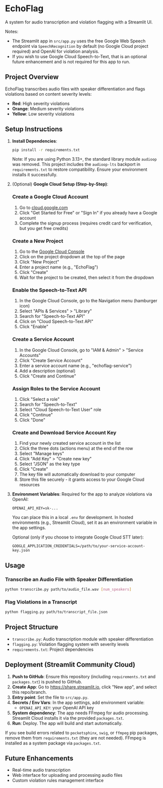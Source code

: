 # EchoFlag

A system for audio transcription and violation flagging with a Streamlit UI.

Notes:
- The Streamlit app in `src/app.py` uses the free Google Web Speech endpoint via `SpeechRecognition` by default (no Google Cloud project required) and OpenAI for violation analysis.
- If you wish to use Google Cloud Speech-to-Text, that is an optional future enhancement and is not required for this app to run.

## Project Overview

EchoFlag transcribes audio files with speaker differentiation and flags violations based on content severity levels:
- **Red**: High severity violations
- **Orange**: Medium severity violations
- **Yellow**: Low severity violations

## Setup Instructions

1. **Install Dependencies**:
   ```bash
   pip install -r requirements.txt
   ```
   Note: If you are using Python 3.13+, the standard library module `audioop` was removed. This project includes the `audioop-lts` backport in `requirements.txt` to restore compatibility. Ensure your environment installs it successfully.

2. (Optional) **Google Cloud Setup (Step-by-Step)**:

   ### Create a Google Cloud Account
   1. Go to [cloud.google.com](https://cloud.google.com/)
   2. Click "Get Started for Free" or "Sign In" if you already have a Google account
   3. Complete the signup process (requires credit card for verification, but you get free credits)

   ### Create a New Project
   1. Go to the [Google Cloud Console](https://console.cloud.google.com/)
   2. Click on the project dropdown at the top of the page
   3. Click "New Project"
   4. Enter a project name (e.g., "EchoFlag")
   5. Click "Create"
   6. Wait for the project to be created, then select it from the dropdown

   ### Enable the Speech-to-Text API
   1. In the Google Cloud Console, go to the Navigation menu (hamburger icon)
   2. Select "APIs & Services" > "Library"
   3. Search for "Speech-to-Text API"
   4. Click on "Cloud Speech-to-Text API"
   5. Click "Enable"

   ### Create a Service Account
   1. In the Google Cloud Console, go to "IAM & Admin" > "Service Accounts"
   2. Click "Create Service Account"
   3. Enter a service account name (e.g., "echoflag-service")
   4. Add a description (optional)
   5. Click "Create and Continue"

   ### Assign Roles to the Service Account
   1. Click "Select a role"
   2. Search for "Speech-to-Text"
   3. Select "Cloud Speech-to-Text User" role
   4. Click "Continue"
   5. Click "Done"

   ### Create and Download Service Account Key
   1. Find your newly created service account in the list
   2. Click the three dots (actions menu) at the end of the row
   3. Select "Manage keys"
   4. Click "Add Key" > "Create new key"
   5. Select "JSON" as the key type
   6. Click "Create"
   7. The key file will automatically download to your computer
   8. Store this file securely - it grants access to your Google Cloud resources

3. **Environment Variables**:
   Required for the app to analyze violations via OpenAI:
   ```
   OPENAI_API_KEY=sk-...
   ```
   You can place this in a local `.env` for development. In hosted environments (e.g., Streamlit Cloud), set it as an environment variable in the app settings. 
   
   Optional (only if you choose to integrate Google Cloud STT later):
   ```
   GOOGLE_APPLICATION_CREDENTIALS=/path/to/your-service-account-key.json
   ```

## Usage

### Transcribe an Audio File with Speaker Differentiation

```bash
python transcribe.py path/to/audio_file.wav [num_speakers]
```

### Flag Violations in a Transcript

```bash
python flagging.py path/to/transcript_file.json
```

## Project Structure

- `transcribe.py`: Audio transcription module with speaker differentiation
- `flagging.py`: Violation flagging system with severity levels
- `requirements.txt`: Project dependencies

## Deployment (Streamlit Community Cloud)

1. **Push to GitHub**: Ensure this repository (including `requirements.txt` and `packages.txt`) is pushed to GitHub.
2. **Create App**: Go to https://share.streamlit.io, click "New app", and select this repo/branch.
3. **Entry point**: Set the file to `src/app.py`.
4. **Secrets / Env Vars**: In the app settings, add environment variable:
   - `OPENAI_API_KEY`: your OpenAI API key
5. **System dependency**: The app needs FFmpeg for audio processing. Streamlit Cloud installs it via the provided `packages.txt`.
6. **Run**: Deploy. The app will build and start automatically.

If you see build errors related to `pocketsphinx`, `swig`, or `ffmpeg` pip packages, remove them from `requirements.txt` (they are not needed). FFmpeg is installed as a system package via `packages.txt`.

## Future Enhancements

- Real-time audio transcription
- Web interface for uploading and processing audio files
- Custom violation rules management interface
